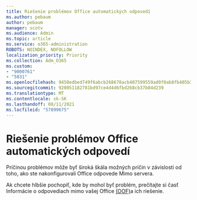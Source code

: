```yaml
---
title: Riešenie problémov Office automatických odpovedí
ms.author: pebaum
author: pebaum
manager: scotv
ms.audience: Admin
ms.topic: article
ms.service: o365-administration
ROBOTS: NOINDEX, NOFOLLOW
localization_priority: Priority
ms.collection: Adm_O365
ms.custom:
- "9000761"
- "5831"
ms.openlocfilehash: 9450edbed749f6abcb268678acb407599559ad0f0ab8fb405b3f772c2371cdea
ms.sourcegitcommit: 920051182781bd97ce4d4d6fbd268cb37b84d239
ms.translationtype: MT
ms.contentlocale: sk-SK
ms.lasthandoff: 08/11/2021
ms.locfileid: "57899675"
---
```

# <a name="troubleshooting-out-of-office-automatic-replies"></a>Riešenie problémov Office automatických odpovedí

Príčinou problémov môže byť široká škála možných príčin v závislosti od toho, ako ste nakonfigurovali Office odpovede Mimo servera.

Ak chcete hlbšie pochopiť, kde by mohol byť problém, prečítajte si časť Informácie o odpovediach mimo vašej Office [(OOF)](https://docs.microsoft.com/exchange/troubleshoot/email-delivery/understand-troubleshoot-oof-replies)a ich riešenie.